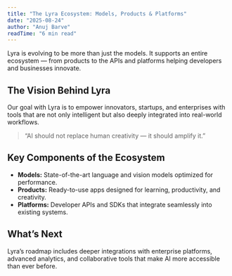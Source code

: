 ```yaml
---
title: "The Lyra Ecosystem: Models, Products & Platforms"
date: "2025-08-24"
author: "Anuj Barve"
readTime: "6 min read"
---
```


Lyra is evolving to be more than just the models. It supports an entire ecosystem — from products to the APIs and platforms helping developers and businesses innovate.

## The Vision Behind Lyra

Our goal with Lyra is to empower innovators, startups, and enterprises with tools that are not only intelligent but also deeply integrated into real-world workflows.

> “AI should not replace human creativity — it should amplify it.”

## Key Components of the Ecosystem

- **Models:** State-of-the-art language and vision models optimized for performance.
- **Products:** Ready-to-use apps designed for learning, productivity, and creativity.
- **Platforms:** Developer APIs and SDKs that integrate seamlessly into existing systems.

## What’s Next

Lyra’s roadmap includes deeper integrations with enterprise platforms, advanced analytics, and collaborative tools that make AI more accessible than ever before.
